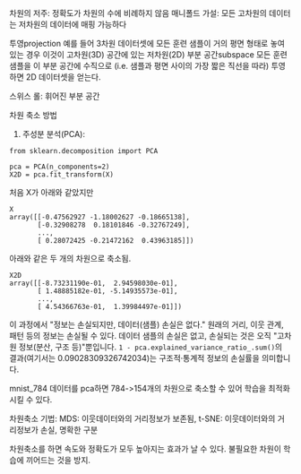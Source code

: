 차원의 저주: 정확도가 차원의 수에 비례하지 않음
매니폴드 가설: 모든 고차원의 데이터는 저차원의 데이터에 매핑 가능하다

투영projection
예를 들어 3차원 데이터셋에 모든 훈련 샘플이 거의 평면 형태로 놓여 있는 경우
이것이 고차원(3D) 공간에 있는 저차원(2D) 부분 공간subspace
모든 훈련 샘플을 이 부분 공간에 수직으로 (i.e. 샘플과 평면 사이의 가장 짧은 직선을 따라) 투영하면 2D 데이터셋을 얻는다.

스위스 롤: 휘어진 부분 공간

차원 축소 방법
1. 주성분 분석(PCA):
```
from sklearn.decomposition import PCA

pca = PCA(n_components=2)
X2D = pca.fit_transform(X)
```

처음 X가 아래와 같았지만
```
X
array([[-0.47562927 -1.18002627 -0.18665138],
       [-0.32908278  0.18101846 -0.32767249],
       ...,
       [ 0.28072425 -0.21472162  0.43963185]])
```
아래와 같은 두 개의 차원으로 축소됨.
```
X2D
array([[-8.73231190e-01,  2.94598030e-01],
       [ 1.48885182e-01, -5.14935573e-01],
       ...,
       [ 4.54366763e-01,  1.39984497e-01]])
```

이 과정에서 
"정보는 손실되지만, 데이터(샘플) 손실은 없다."
원래의 거리, 이웃 관계, 패턴 등의 정보는 손실될 수 있다.
데이터 샘플의 손실은 없고, 손실되는 것은 오직 "고차원 정보(분산, 구조 등)"뿐입니다.
`1 - pca.explained_variance_ratio_.sum()`의 결과(여기서는 0.09028309326742034)는 구조적·통계적 정보의 손실률을 의미합니다.

mnist_784 데이터를 pca하면 784->154개의 차원으로 축소할 수 있어 학습을 최적화시킬 수 있다.


차원축소 기법:
MDS: 이웃데이터와의 거리정보가 보존됨, t-SNE: 이웃데이터와의 거리정보가 손실, 명확한 구분

차원축소를 하면 속도와 정확도가 모두 높아지는 효과가 날 수 있다. 불필요한 차원이 학습에 끼어드는 것을 방지.
